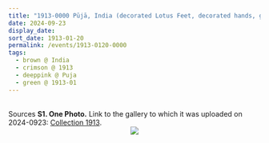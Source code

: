 ```yaml
---
title: "1913-0000 Pūjā, India (decorated Lotus Feet, decorated hands, garland, crown, orange, red and purple sāṛī, light, wall, Sahaja Yogi)"
date: 2024-09-23
display_date: 
sort_date: 1913-01-20
permalink: /events/1913-0120-0000
tags:
  - brown @ India
  - crimson @ 1913
  - deeppink @ Puja
  - green @ 1913-01
---
```


<br>

<wave-list>
  <list-title color="DarkSeaGreen" width="40">Sources</list-title>
  <list-item color="BlanchedAlmond"  width="280"><b>S1. One Photo.</b> Link to the gallery to which it was uploaded on 2024-0923: <a href="https://eternalmoments.smugmug.com/Collections/Mahipalsingh-Jaisingh-Raul-Collection/1913">Collection 1913</a>.</list-item>
</wave-list>

<div style="text-align: center"><img src="https://pub-bcc3cbe9b1e94ba1ac28915f7a3900fa.r2.dev/1913-0000_Puja_India_(decorated_Lotus_Feet_decorated_hands_garland_crown_orange_red_and_purple_sari_light_wall_Sahaja_Yogi)_01_(from_tif)_(Mahipalsingh_Jaisingh_Raul_Collection_scanned_by_Ankit_Khare).jpg" /></div>